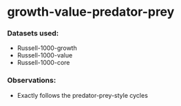 # growth-value-predator-prey

### Datasets used: 
- Russell-1000-growth
- Russell-1000-value
- Russell-1000-core

### Observations:
- Exactly follows the predator-prey-style cycles
